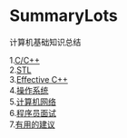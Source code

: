 # SummaryLots
计算机基础知识总结

1.[C/C++](./BasicCPP.md)
<br>
2.[STL](./STL.md)
<br>
3.[Effective C++](./EffectiveCPP.md)
<br>
4.[操作系统](./OS.md)
<br>
5.[计算机网络](./Networking.md)
<br>
6.[程序员面试](./InterviewQuestion.md)
<br>
7.[有用的建议](./SeeHeart.md)
